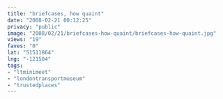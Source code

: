```yaml
---
title: "briefcases, how quaint"
date: "2008-02-21 00:12:25"
privacy: "public"
image: "2008/02/21/briefcases-how-quaint/briefcases-how-quaint.jpg"
views: "19"
faves: "0"
lat: "51511864"
lng: "-121504"
tags:
- "ltminimeet"
- "londontransportmuseum"
- "trustedplaces"
---
```



